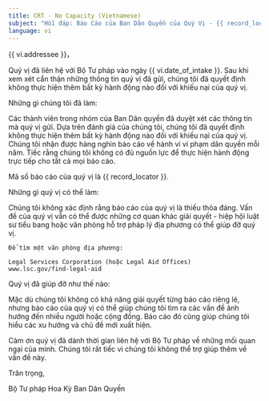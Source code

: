 ```yaml
---
title: CRT - No Capacity (Vietnamese)
subject: "Hồi đáp: Báo Cáo của Ban Dân Quyền của Quý Vị - {{ record_locator }} từ Phòng {{ vi.section_name }}"
language: vi
---
```

{{ vi.addressee }}，

Quý vị đã liên hệ với Bộ Tư pháp vào ngày {{ vi.date_of_intake }}. Sau khi xem xét cẩn thận những thông tin quý vị đã gửi, chúng tôi đã quyết định không thực hiện thêm bất kỳ hành động nào đối với khiếu nại của quý vị.

Những gì chúng tôi đã làm:

Các thành viên trong nhóm của Ban Dân quyền đã duyệt xét các thông tin mà quý vị gửi.  Dựa trên đánh giá của chúng tôi, chúng tôi đã quyết định không thực hiện thêm bất kỳ hành động nào đối với khiếu nại của quý vị.  Chúng tôi nhận được hàng nghìn báo cáo về hành vi vi phạm dân quyền mỗi năm.  Tiếc rằng chúng tôi không có đủ nguồn lực để thực hiện hành động trực tiếp cho tất cả mọi báo cáo.

Mã số báo cáo của quý vị là {{ record_locator }}.

Những gì quý vị có thể làm:

Chúng tôi không xác định rằng báo cáo của quý vị là thiếu thỏa đáng. Vấn đề của quý vị vẫn có thể được những cơ quan khác giải quyết - hiệp hội luật sư tiểu bang hoặc văn phòng hỗ trợ pháp lý địa phương có thể giúp đỡ quý vị.

    Để tìm một văn phòng địa phương:

    Legal Services Corporation (hoặc Legal Aid Offices)
    www.lsc.gov/find-legal-aid

Quý vị đã giúp đỡ như thế nào:

Mặc dù chúng tôi không có khả năng giải quyết từng báo cáo riêng lẻ, nhưng báo cáo của quý vị có thể giúp chúng tôi tìm ra các vấn đề ảnh hưởng đến nhiều người hoặc cộng đồng. Báo cáo đó cũng giúp chúng tôi hiểu các xu hướng và chủ đề mới xuất hiện.

Cảm ơn quý vị đã dành thời gian liên hệ với Bộ Tư pháp về những mối quan ngại của mình.  Chúng tôi rất tiếc vì chúng tôi không thể trợ giúp thêm về vấn đề này.

Trân trọng,

Bộ Tư pháp Hoa Kỳ
Ban Dân Quyền
